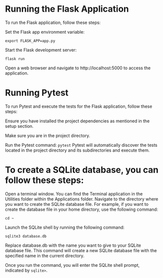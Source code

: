 # Running the Flask Application
To run the Flask application, follow these steps:

Set the Flask app environment variable:

`export FLASK_APP=app.py`

Start the Flask development server:

`flask run`

Open a web browser and navigate to http://localhost:5000 to access the application.

# Running Pytest
To run Pytest and execute the tests for the Flask application, follow these steps:

Ensure you have installed the project dependencies as mentioned in the setup section.

Make sure you are in the project directory.

Run the Pytest command:
`pytest`
Pytest will automatically discover the tests located in the project directory and its subdirectories and execute them.

# To create a SQLite database, you can follow these steps:

Open a terminal window. You can find the Terminal application in the Utilities folder within the Applications folder.
Navigate to the directory where you want to create the SQLite database file. For example, if you want to create the database 
file in your home directory, use the following command:

`cd ~`

Launch the SQLite shell by running the following command:

`sqlite3 database.db`

Replace database.db with the name you want to give to your SQLite database file. This command will create a new SQLite database file with the specified name in the current directory.

Once you run the command, you will enter the SQLite shell prompt, indicated by 
`sqlite>`. 
